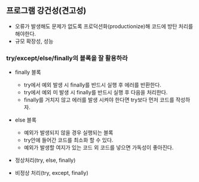 ## 프로그램 강건성(견고성)
- 오류가 발생해도 문제가 없도록 프로덕션화(productionize)해 코드에 방탄 처리를 해야한다.
- 규모 확장성, 성능


### try/except/else/finally의 블록을 잘 활용하라
- finally 블록
    - try에서 예외 발생 시 finally를 반드시 실행 후 에러를 반환한다.
    - try에서 예외 미 발생 시 finally를 반드시 실행 후 다음을 처리한다.
    - finally를 거치지 않고 에러를 발생 시켜야 한다면 try보다 먼저 코드를 작성하자.
    
- else 블록
    - 예외가 발생되지 않을 경우 실행되는 블록
    - try안에 들어간 코드를 최소화 할 수 있다.
    - 예외가 발생할 여지가 있는 코드 외 코드를 넣으면 가독성이 좋아진다.
    
- 정상처리(try, else, finally)
- 비정상 처리(try, except, finally)
